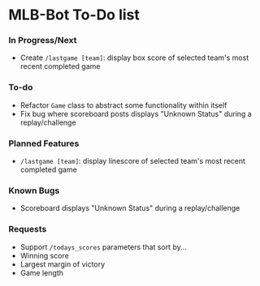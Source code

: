 # MLB-Bot To-Do list
### In Progress/Next
- Create `/lastgame [team]`: display box score of selected team's most recent completed game
### To-do
- Refactor `Game` class to abstract some functionality within itself
- Fix bug where scoreboard posts displays "Unknown Status" during a replay/challenge
### Planned Features
- `/lastgame [team]`: display linescore of selected team's most recent completed game
### Known Bugs
- Scoreboard displays "Unknown Status" during a replay/challenge
### Requests
- Support `/todays_scores` parameters that sort by...
 - Winning score
 - Largest margin of victory
 - Game length